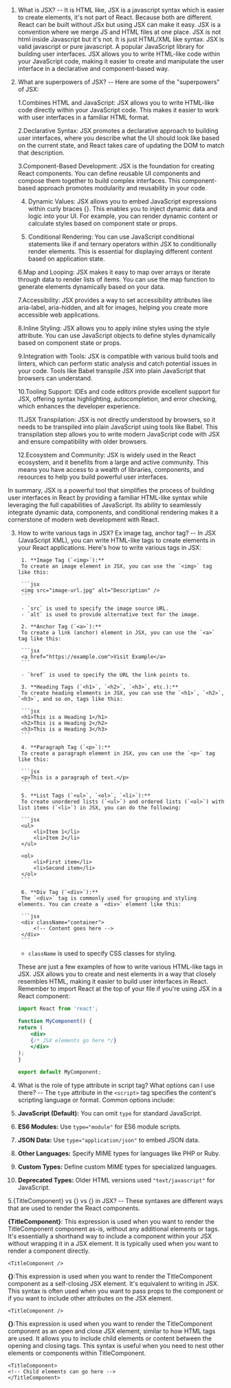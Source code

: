 1. What is JSX?
-- It is HTML like, JSX is a javascript syntax which is easier to create elements, it's not part of React. Because both are different. React can be built without JSx but using JSX can make it easy.
    JSX is a convention where we merge JS and HTML files at one place.
    JSX is not html inside Javascript but it's not. It is just HTML/XML like syntax.
    JSX is valid javascript or pure javascript.
    A popular JavaScript library for building user interfaces. JSX allows you to write HTML-like code within your JavaScript code, making it easier to create and manipulate the user interface in a declarative and component-based way.

2. What are superpowers of JSX?
-- 
Here are some of the "superpowers" of JSX:

    1.Combines HTML and JavaScript: JSX allows you to write HTML-like code directly within your JavaScript code. This makes it easier to work with user interfaces in a familiar HTML format.
   
    2.Declarative Syntax: JSX promotes a declarative approach to building user interfaces, where you describe what the UI should look like based on the current state, and React takes care of updating the DOM to match that description.

    3.Component-Based Development: JSX is the foundation for creating React components. You can define reusable UI components and compose them together to build complex interfaces. This component-based approach promotes modularity and reusability in your code.
    
    4. Dynamic Values: JSX allows you to embed JavaScript expressions within curly braces {}. This enables you to inject dynamic data and logic into your UI. For example, you can render dynamic content or calculate styles based on component state or props.
    
    5. Conditional Rendering: You can use JavaScript conditional statements like if and ternary operators within JSX to conditionally render elements. This is essential for displaying different content based on application state.
    
    6.Map and Looping: JSX makes it easy to map over arrays or iterate through data to render lists of items. You can use the map function to generate elements dynamically based on your data.

    7.Accessibility: JSX provides a way to set accessibility attributes like aria-label, aria-hidden, and alt for images, helping you create more accessible web applications.
    
    8.Inline Styling: JSX allows you to apply inline styles using the style attribute. You can use JavaScript objects to define styles dynamically based on component state or props.

    9.Integration with Tools: JSX is compatible with various build tools and linters, which can perform static analysis and catch potential issues in your code. Tools like Babel transpile JSX into plain JavaScript that browsers can understand.
    
    10.Tooling Support: IDEs and code editors provide excellent support for JSX, offering syntax highlighting, autocompletion, and error checking, which enhances the developer experience.

    11.JSX Transpilation: JSX is not directly understood by browsers, so it needs to be transpiled into plain JavaScript using tools like Babel. This transpilation step allows you to write modern JavaScript code with JSX and ensure compatibility with older browsers.
   
    12.Ecosystem and Community: JSX is widely used in the React ecosystem, and it benefits from a large and active community. This means you have access to a wealth of libraries, components, and resources to help you build powerful user interfaces.
    
In summary, JSX is a powerful tool that simplifies the process of building user interfaces in React by providing a familiar HTML-like syntax while leveraging the full capabilities of JavaScript. Its ability to seamlessly integrate dynamic data, components, and conditional rendering makes it a cornerstone of modern web development with React.

3. How to write various tags in JSX? Ex image tag, anchor tag?
-- In JSX (JavaScript XML), you can write HTML-like tags to create elements in your React applications. Here's how to write various tags in JSX:

        1. **Image Tag (`<img>`):**
        To create an image element in JSX, you can use the `<img>` tag like this:

        ```jsx
        <img src="image-url.jpg" alt="Description" />
        ```

        - `src` is used to specify the image source URL.
        - `alt` is used to provide alternative text for the image.

        2. **Anchor Tag (`<a>`):**
        To create a link (anchor) element in JSX, you can use the `<a>` tag like this:

        ```jsx
        <a href="https://example.com">Visit Example</a>
        ```

        - `href` is used to specify the URL the link points to.

        3. **Heading Tags (`<h1>`, `<h2>`, `<h3>`, etc.):**
        To create heading elements in JSX, you can use the `<h1>`, `<h2>`, `<h3>`, and so on, tags like this:

        ```jsx
        <h1>This is a Heading 1</h1>
        <h2>This is a Heading 2</h2>
        <h3>This is a Heading 3</h3>
        ```

        4. **Paragraph Tag (`<p>`):**
        To create a paragraph element in JSX, you can use the `<p>` tag like this:

        ```jsx
        <p>This is a paragraph of text.</p>
        ```

        5. **List Tags (`<ul>`, `<ol>`, `<li>`):**
        To create unordered lists (`<ul>`) and ordered lists (`<ol>`) with list items (`<li>`) in JSX, you can do the following:

        ```jsx
        <ul>
            <li>Item 1</li>
            <li>Item 2</li>
        </ul>

        <ol>
            <li>First item</li>
            <li>Second item</li>
        </ol>
        ```

        6. **Div Tag (`<div>`):**
        The `<div>` tag is commonly used for grouping and styling elements. You can create a `<div>` element like this:

        ```jsx
        <div className="container">
            <!-- Content goes here -->
        </div>
        ```

   - `className` is used to specify CSS classes for styling.

    These are just a few examples of how to write various HTML-like tags in JSX. JSX allows you to create and nest elements in a way that closely resembles HTML, making it easier to build user interfaces in React. Remember to import React at the top of your file if you're using JSX in a React component:

    ```jsx
    import React from 'react';

    function MyComponent() {
    return (
        <div>
        {/* JSX elements go here */}
        </div>
    );
    }

    export default MyComponent;
    ```

4. What is the role of type attribute in script tag? What options can I use there?
-- The `type` attribute in the `<script>` tag specifies the content's scripting language or format. Common options include:

 1. **JavaScript (Default):** You can omit `type` for standard JavaScript.
 2. **ES6 Modules:** Use `type="module"` for ES6 module scripts.
 3. **JSON Data:** Use `type="application/json"` to embed JSON data.
 4. **Other Languages:** Specify MIME types for languages like PHP or Ruby.
 5. **Custom Types:** Define custom MIME types for specialized languages.
 6. **Deprecated Types:** Older HTML versions used `"text/javascript"` for JavaScript.

5.{TitleComponent} vs {<TitleComponent/>} vs {<TitleComponent></TitleComponent>} in JSX?
-- These syntaxes are different ways that are used to render the React components.

**{TitleComponent}**: This expression is used when you want to render the TitleComponent component as-is, without any additional elements or tags. It's essentially a shorthand way to include a component within your JSX without wrapping it in a JSX element. It is typically used when you want to render a component directly.

    <TitleComponent />

**{<TitleComponent/>}**:This expression is used when you want to render the TitleComponent component as a self-closing JSX element. It's equivalent to writing <TitleComponent /> in JSX. This syntax is often used when you want to pass props to the component or if you want to include other attributes on the JSX element.

    <TitleComponent />

**{<TitleComponent></TitleComponent>}**:This expression is used when you want to render the TitleComponent component as an open and close JSX element, similar to how HTML tags are used. It allows you to include child elements or content between the opening and closing tags. This syntax is useful when you need to nest other elements or components within TitleComponent.

    <TitleComponent>
    <!-- Child elements can go here -->
    </TitleComponent>


